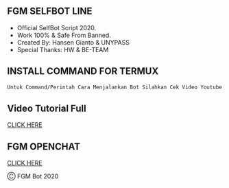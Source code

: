 ## FGM SELFBOT LINE

- Official SelfBot Script 2020.
- Work 100% & Safe From Banned.
- Created By: Hansen Gianto & UNYPASS
- Special Thanks: HW & BE-TEAM

## INSTALL COMMAND FOR TERMUX

```sh
Untuk Command/Perintah Cara Menjalankan Bot Silahkan Cek Video Youtube Dibawah
```

## Video Tutorial Full
[CLICK HERE](https://youtube.com/hansengianto)

## FGM OPENCHAT
[CLICK HERE](https://hansengianto.gq/square.html)


Ⓒ FGM Bot 2020
